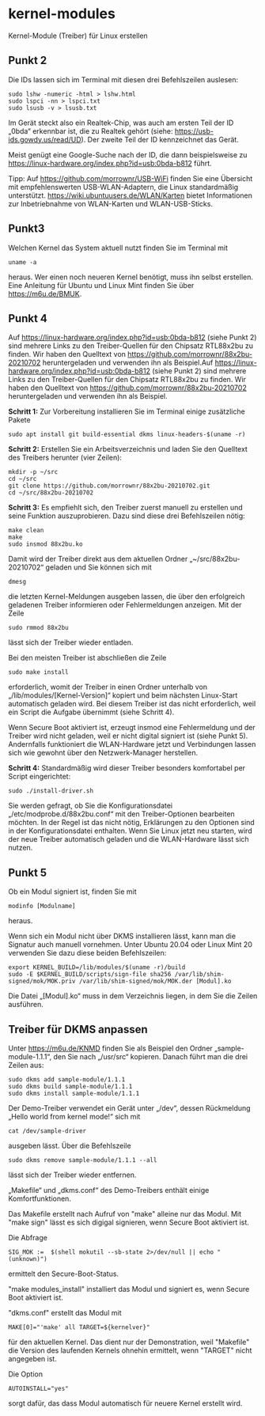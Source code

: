 # kernel-modules
Kernel-Module (Treiber) für Linux erstellen
## Punkt 2
Die IDs lassen sich im Terminal mit diesen drei Befehlszeilen auslesen:
```
sudo lshw -numeric -html > lshw.html
sudo lspci -nn > lspci.txt
sudo lsusb -v > lsusb.txt
```
Im Gerät steckt also ein Realtek-Chip, was auch am ersten Teil der ID „0bda“ erkennbar ist, die zu Realtek gehört (siehe: https://usb-ids.gowdy.us/read/UD). Der zweite Teil der ID kennzeichnet das Gerät.

Meist genügt eine Google-Suche nach der ID, die dann beispielsweise zu https://linux-hardware.org/index.php?id=usb:0bda-b812 führt. 

Tipp: Auf https://github.com/morrownr/USB-WiFi finden Sie eine Übersicht mit empfehlenswerten USB-WLAN-Adaptern, die Linux standardmäßig unterstützt. https://wiki.ubuntuusers.de/WLAN/Karten bietet Informationen zur Inbetriebnahme von WLAN-Karten und WLAN-USB-Sticks.

## Punkt3

Welchen Kernel das System aktuell nutzt finden Sie im Terminal mit
```
uname -a
```
heraus. 
Wer einen noch neueren Kernel benötigt, muss ihn selbst erstellen. Eine Anleitung für Ubuntu und Linux Mint finden Sie über https://m6u.de/BMUK.

## Punkt 4

Auf https://linux-hardware.org/index.php?id=usb:0bda-b812 (siehe Punkt 2) sind mehrere Links zu den Treiber-Quellen für den Chipsatz RTL88x2bu zu finden. Wir haben den Quelltext von https://github.com/morrownr/88x2bu-20210702 heruntergeladen und verwenden ihn als Beispiel.Auf https://linux-hardware.org/index.php?id=usb:0bda-b812 (siehe Punkt 2) sind mehrere Links zu den Treiber-Quellen für den Chipsatz RTL88x2bu zu finden. Wir haben den Quelltext von https://github.com/morrownr/88x2bu-20210702 heruntergeladen und verwenden ihn als Beispiel.

**Schritt 1:** Zur Vorbereitung installieren Sie im Terminal einige zusätzliche Pakete
```
sudo apt install git build-essential dkms linux-headers-$(uname -r) 
```
**Schritt 2:** Erstellen Sie ein Arbeitsverzeichnis und laden Sie den Quelltext des Treibers herunter (vier Zeilen):
```
mkdir -p ~/src
cd ~/src
git clone https://github.com/morrownr/88x2bu-20210702.git
cd ~/src/88x2bu-20210702
```
**Schritt 3:** Es empfiehlt sich, den Treiber zuerst manuell zu erstellen und seine Funktion auszuprobieren. Dazu sind diese drei Befehlszeilen nötig:
```
make clean
make
sudo insmod 88x2bu.ko
```
Damit wird der Treiber direkt aus dem aktuellen Ordner „~/src/88x2bu-20210702“ geladen und Sie können sich mit
```
dmesg
```
die letzten Kernel-Meldungen ausgeben lassen, die über den erfolgreich geladenen Treiber informieren oder Fehlermeldungen anzeigen. Mit der Zeile
```
sudo rmmod 88x2bu
```
lässt sich der Treiber wieder entladen.

Bei den meisten Treiber ist abschließen die Zeile
```
sudo make install
```
erforderlich, womit der Treiber in einen Ordner unterhalb von „/lib/modules/[Kernel-Version]“ kopiert und beim nächsten Linux-Start automatisch geladen wird. Bei diesem Treiber ist das nicht erforderlich, weil ein Script die Aufgabe übernimmt (siehe Schritt 4).

Wenn Secure Boot aktiviert ist, erzeugt insmod eine Fehlermeldung und der Treiber wird nicht geladen, weil er nicht digital signiert ist (siehe Punkt 5). Andernfalls funktioniert die WLAN-Hardware jetzt und Verbindungen lassen sich wie gewohnt über den Netzwerk-Manager herstellen.

**Schritt 4:** Standardmäßig wird dieser Treiber besonders komfortabel per Script eingerichtet:
```
sudo ./install-driver.sh
```
Sie werden gefragt, ob Sie die Konfigurationsdatei „/etc/modprobe.d/88x2bu.conf“ mit den Treiber-Optionen bearbeiten möchten. In der Regel ist das nicht nötig, Erklärungen zu den Optionen sind in der Konfigurationsdatei enthalten. Wenn Sie Linux jetzt neu starten, wird der neue Treiber automatisch geladen und die WLAN-Hardware lässt sich nutzen.

## Punkt 5
Ob ein Modul signiert ist, finden Sie mit
```
modinfo [Modulname]
```
heraus. 

Wenn sich ein Modul nicht über DKMS installieren lässt, kann man die Signatur auch manuell vornehmen. Unter Ubuntu 20.04 oder Linux Mint 20 verwenden Sie dazu diese beiden Befehlszeilen:
```
export KERNEL_BUILD=/lib/modules/$(uname -r)/build
sudo -E $KERNEL_BUILD/scripts/sign-file sha256 /var/lib/shim-signed/mok/MOK.priv /var/lib/shim-signed/mok/MOK.der [Modul].ko
```
Die Datei „[Modul].ko“ muss in dem Verzeichnis liegen, in dem Sie die Zeilen ausführen.

## Treiber für DKMS anpassen
Unter https://m6u.de/KNMD finden Sie als Beispiel den Ordner „sample-module-1.1.1“, den Sie nach „/usr/src“ kopieren. Danach führt man die drei Zeilen aus:
```
sudo dkms add sample-module/1.1.1
sudo dkms build sample-module/1.1.1
sudo dkms install sample-module/1.1.1
```
Der Demo-Treiber verwendet ein Gerät unter „/dev“, dessen Rückmeldung „Hello world from kernel mode!“ sich mit
```
cat /dev/sample-driver
```
ausgeben lässt. Über die Befehlszeile
```
sudo dkms remove sample-module/1.1.1 --all
```
lässt sich der Treiber wieder entfernen.

„Makefile“ und „dkms.conf“ des Demo-Treibers enthält einige Komfortfunktionen.

Das Makefile erstellt nach Aufruf von "make" alleine nur das Modul. Mit "make sign" lässt es sich digigal signieren, wenn Secure Boot aktiviert ist.

Die Abfrage 
```
SIG_MOK	:=	$(shell mokutil --sb-state 2>/dev/null || echo "(unknown)")
```
ermittelt den Secure-Boot-Status.

"make modules_install" installiert das Modul und signiert es, wenn Secure Boot aktiviert ist.

"dkms.conf" erstellt das Modul mit 
```
MAKE[0]="'make' all TARGET=${kernelver}"
```
für den aktuellen Kernel. Das dient nur der Demonstration, weil "Makefile" die Version des laufenden Kernels ohnehin ermittelt, wenn "TARGET" nicht angegeben ist.

Die Option 
```
AUTOINSTALL="yes"
```
sorgt dafür, das dass Modul automatisch für neuere Kernel erstellt wird.






